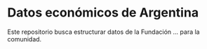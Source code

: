 # Datos económicos de Argentina 
Este repositorio busca estructurar datos de la Fundación ... para la comunidad.
